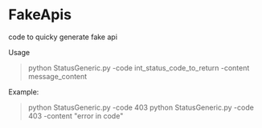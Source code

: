 # FakeApis
code to quicky generate fake api

Usage 
> python StatusGeneric.py -code int_status_code_to_return -content message_content

Example:
> python StatusGeneric.py -code 403
> python StatusGeneric.py -code 403 -content "error in code"
>

